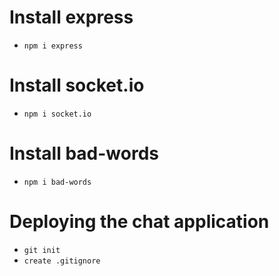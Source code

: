 # Install express
* `npm i express`

# Install socket.io
* `npm i socket.io`

# Install bad-words
* `npm i bad-words`

# Deploying the chat application
* `git init`
* `create .gitignore`

